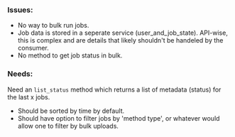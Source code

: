 
### Issues:

- No way to bulk run jobs.
- Job data is stored in a seperate service (user_and_job_state).
  API-wise, this is complex and are details that likely shouldn't be handeled by the consumer.
- No method to get job status in bulk.

### Needs:

Need an `list_status` method which returns a list of metadata (status) for the last x jobs.

- Should be sorted by time by default.
- Should have option to filter jobs by 'method type', or whatever would allow one to filter by bulk uploads.

